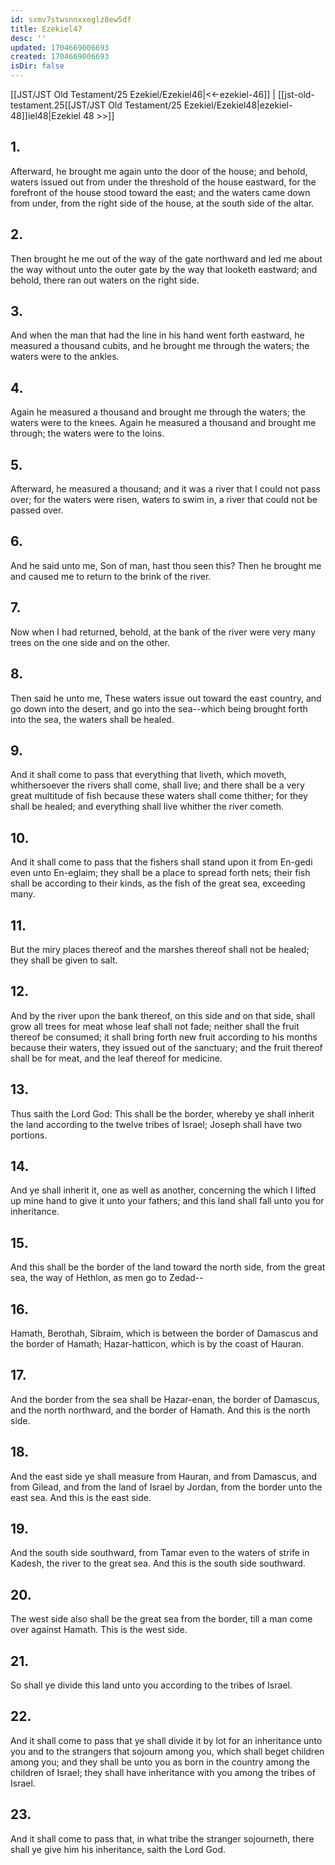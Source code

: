 ```yaml
---
id: sxmv7stwsnnxxeglz8ew5df
title: Ezekiel47
desc: ''
updated: 1704669006693
created: 1704669006693
isDir: false
---
```

[[JST/JST Old Testament/25 Ezekiel/Ezekiel46|<<-ezekiel-46]] | [[jst-old-testament.25[[JST/JST Old Testament/25 Ezekiel/Ezekiel48|ezekiel-48]]iel48|Ezekiel 48 >>]]
## 1.
Afterward, he brought me again unto the door of the house; and behold, waters issued out from under the threshold of the house eastward, for the forefront of the house stood toward the east; and the waters came down from under, from the right side of the house, at the south side of the altar.
## 2.
Then brought he me out of the way of the gate northward and led me about the way without unto the outer gate by the way that looketh eastward; and behold, there ran out waters on the right side.
## 3.
And when the man that had the line in his hand went forth eastward, he measured a thousand cubits, and he brought me through the waters; the waters were to the ankles.
## 4.
Again he measured a thousand and brought me through the waters; the waters were to the knees. Again he measured a thousand and brought me through; the waters were to the loins.
## 5.
Afterward, he measured a thousand; and it was a river that I could not pass over; for the waters were risen, waters to swim in, a river that could not be passed over.
## 6.
And he said unto me, Son of man, hast thou seen this? Then he brought me and caused me to return to the brink of the river.
## 7.
Now when I had returned, behold, at the bank of the river were very many trees on the one side and on the other.
## 8.
Then said he unto me, These waters issue out toward the east country, and go down into the desert, and go into the sea\--which being brought forth into the sea, the waters shall be healed.
## 9.
And it shall come to pass that everything that liveth, which moveth, whithersoever the rivers shall come, shall live; and there shall be a very great multitude of fish because these waters shall come thither; for they shall be healed; and everything shall live whither the river cometh.
## 10.
And it shall come to pass that the fishers shall stand upon it from En-gedi even unto En-eglaim; they shall be a place to spread forth nets; their fish shall be according to their kinds, as the fish of the great sea, exceeding many.
## 11.
But the miry places thereof and the marshes thereof shall not be healed; they shall be given to salt.
## 12.
And by the river upon the bank thereof, on this side and on that side, shall grow all trees for meat whose leaf shall not fade; neither shall the fruit thereof be consumed; it shall bring forth new fruit according to his months because their waters, they issued out of the sanctuary; and the fruit thereof shall be for meat, and the leaf thereof for medicine.
## 13.
Thus saith the Lord God: This shall be the border, whereby ye shall inherit the land according to the twelve tribes of Israel; Joseph shall have two portions.
## 14.
And ye shall inherit it, one as well as another, concerning the which I lifted up mine hand to give it unto your fathers; and this land shall fall unto you for inheritance.
## 15.
And this shall be the border of the land toward the north side, from the great sea, the way of Hethlon, as men go to Zedad\--
## 16.
Hamath, Berothah, Sibraim, which is between the border of Damascus and the border of Hamath; Hazar-hatticon, which is by the coast of Hauran.
## 17.
And the border from the sea shall be Hazar-enan, the border of Damascus, and the north northward, and the border of Hamath. And this is the north side.
## 18.
And the east side ye shall measure from Hauran, and from Damascus, and from Gilead, and from the land of Israel by Jordan, from the border unto the east sea. And this is the east side.
## 19.
And the south side southward, from Tamar even to the waters of strife in Kadesh, the river to the great sea. And this is the south side southward.
## 20.
The west side also shall be the great sea from the border, till a man come over against Hamath. This is the west side.
## 21.
So shall ye divide this land unto you according to the tribes of Israel.
## 22.
And it shall come to pass that ye shall divide it by lot for an inheritance unto you and to the strangers that sojourn among you, which shall beget children among you; and they shall be unto you as born in the country among the children of Israel; they shall have inheritance with you among the tribes of Israel.
## 23.
And it shall come to pass that, in what tribe the stranger sojourneth, there shall ye give him his inheritance, saith the Lord God.

